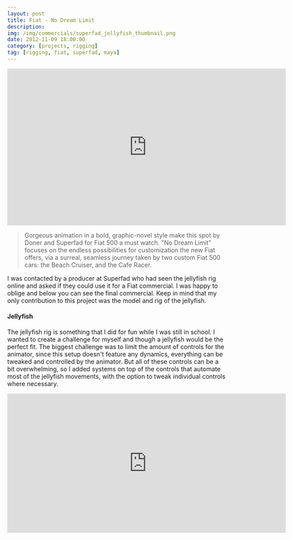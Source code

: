 ```yaml
---
layout: post
title: Fiat - No Dream Limit
description: 
img: /img/commercials/superfad_jellyfish_thumbnail.png
date: 2012-11-09 18:00:00
category: [projects, rigging]
tag: [rigging, fiat, superfad, maya]
---
```

<p align="center"><iframe width="640" height="360" src="https://www.youtube.com/embed/ZMlwL2oaEwA?rel=0&amp;controls=0&amp;showinfo=0" frameborder="0" allowfullscreen></iframe></p>
<blockquote><p class="justify">Gorgeous animation in a bold, graphic-novel style make this spot by Doner and Superfad for Fiat 500 a must watch. "No Dream Limit" focuses on the endless possibilities for customization the new Fiat offers, via a surreal, seamless journey taken by two custom Fiat 500 cars: the Beach Cruiser, and the Cafe Racer.</p></blockquote> 
<p class="justify">I was contacted by a producer at Superfad who had seen the jellyfish rig online and asked if they could use it for a Fiat commercial. I was happy to oblige and below you can see the final commercial. Keep in mind that my only contribution to this project was the model and rig of the jellyfish.</p>

<h4>Jellyfish</h4> 
<p class="justify">The jellyfish rig is something that I did for fun while I was still in school. I wanted to create a challenge for myself and though a jellyfish would be the perfect fit. The biggest challenge was to limit the amount of controls for the animator, since this setup doesn't feature any dynamics, everything can be tweaked and controlled by the animator. But all of these controls can be a bit overwhelming, so I added systems on top of the controls that automate most of the jellyfish movements, with the option to tweak individual controls where necessary.</p>

<p style="text-align: center;"><iframe src="https://player.vimeo.com/video/5080977?title=0&amp;byline=0&amp;portrait=0" width="640" height="320" frameborder="0" allowfullscreen="allowfullscreen"></iframe></p>